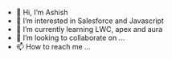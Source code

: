 - 👋 Hi, I’m Ashish
- 👀 I’m interested in Salesforce and Javascript
- 🌱 I’m currently learning LWC, apex and aura
- 💞️ I’m looking to collaborate on ...
- 📫 How to reach me ...

<!---
ashidacios/ashidacios is a ✨ special ✨ repository because its `README.md` (this file) appears on your GitHub profile.
You can click the Preview link to take a look at your changes.
--->
